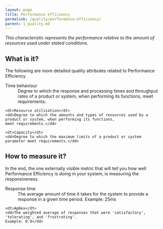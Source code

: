 ```yaml
---
layout: page
title: Performance efficiency
permalink: /quality/performance-efficiency/
parent: 1_quality.md
---
```


_This characteristic represents the performance relative to the amount of resources used under stated conditions._

## What is it?

The following are more detailed quality attributes related to Performance Efficiency.

<dl>
    <dt>Time behaviour</dt>
    <dd>Degree to which the response and processing times and throughput rates of a product or system, when performing 
    its functions, meet requirements.</dd>
    
    <dt>Resource utilisation</dt>
    <dd>Degree to which the amounts and types of resources used by a product or system, when performing its functions,
    meet requirements.</dd>
    
    <dt>Capacity</dt>
    <dd>Degree to which the maximum limits of a product or system parameter meet requirements.</dd>
</dl>

## How to measure it?

In the end, the one externally visible metric that will tell you how well Performance Efficiency is doing in your system,
is measuring the responsiveness.

<dl>
    <dt>Response time</dt>
    <dd>The average amount of time it takes for the system to provide a response in a given time period.
    Example: 25ms</dd>
    
    <dt>ApDex</dt>
    <dd>The weighted average of responses that were 'satisfactory', 'tolerating', and 'frustrating'.
    Example: 0.9</dd>
</dl>
